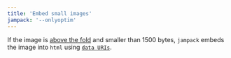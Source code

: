 ```yaml
---
title: 'Embed small images'
jampack: '--onlyoptim'
---
```


If the image is [above the fold](/features/optimize-above-the-fold/) and smaller than 1500 bytes, `jampack` embeds the image into `html` using [`data URIs`](https://developer.mozilla.org/en-US/docs/Web/HTTP/Basics_of_HTTP/Data_URLs).

